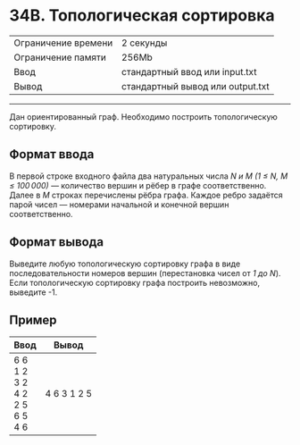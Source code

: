 # 34B. Топологическая сортировка

<table>
  <tr>
  	<td>Ограничение времени</td>
  	<td>2 секунды</td>
  </tr>
  <tr>
  	<td>Ограничение памяти</td>
  	<td>256Mb</td>
  </tr>
  <tr>
  	<td>Ввод</td>
  	<td>стандартный ввод или input.txt</td>
  </tr>
  <tr>
  	<td>Вывод</td>
  	<td>стандартный вывод или output.txt</td>
  </tr>
</table>

---
Дан ориентированный граф. Необходимо построить топологическую сортировку.

## Формат ввода

В первой строке входного файла два натуральных числа *N и M (1 ≤ N, M ≤ 100 000)* — количество вершин и рёбер в графе соответственно. Далее в *M* строках перечислены рёбра графа. Каждое ребро задаётся парой чисел — номерами начальной и конечной вершин соответственно.

## Формат вывода

Выведите любую топологическую сортировку графа в виде последовательности номеров вершин (перестановка чисел от *1 до N*). Если топологическую сортировку графа построить невозможно, выведите -1.

## Пример

|Ввод|Вывод|
|---|---|
|6 6<br>1 2<br>3 2<br>4 2<br>2 5<br>6 5<br>4 6|4 6 3 1 2 5|
